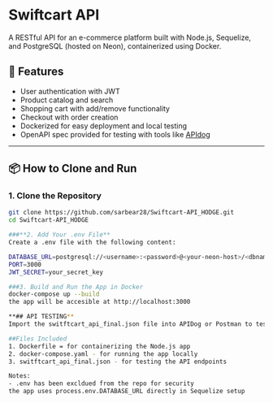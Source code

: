 # Swiftcart API

A RESTful API for an e-commerce platform built with Node.js, Sequelize, and PostgreSQL (hosted on Neon), containerized using Docker.

## 🚀 Features

- User authentication with JWT
- Product catalog and search
- Shopping cart with add/remove functionality
- Checkout with order creation
- Dockerized for easy deployment and local testing
- OpenAPI spec provided for testing with tools like [APIdog](https://apidog.com)

---

## 📦 How to Clone and Run

### 1. Clone the Repository

```bash
git clone https://github.com/sarbear28/Swiftcart-API_HODGE.git
cd Swiftcart-API_HODGE

###**2. Add Your .env File**
Create a .env file with the following content: 

DATABASE_URL=postgresql://<username>:<password>@<your-neon-host>/<dbname>?sslmode=require
PORT=3000
JWT_SECRET=your_secret_key

###3. Build and Run the App in Docker
docker-compose up --build
the app will be accesible at http://localhost:3000

**## API TESTING**
Import the switftcart_api_final.json file into APIDog or Postman to test the API endpoints

##Files Included
1. Dockerfile = for containerizing the Node.js app
2. docker-compose.yaml - for running the app locally
3. switftcart_api_final.json - for testing the API endpoints

Notes:
- .env has been excldued from the repo for security
the app uses process.env.DATABASE_URL directly in Sequelize setup



